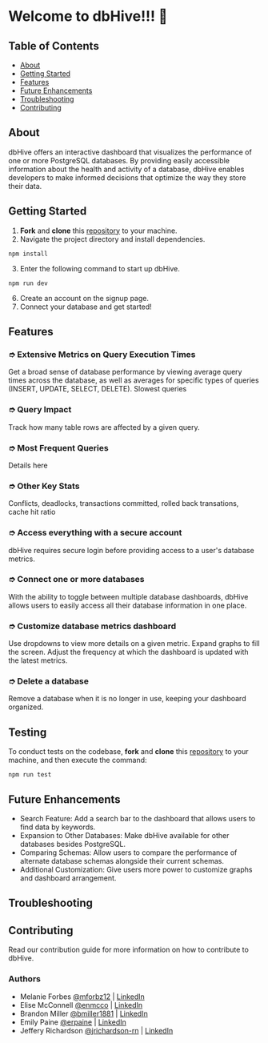 # Welcome to dbHive!!! 🐝

## Table of Contents
- [About](#about)
- [Getting Started](#getting-started)
- [Features](#features)
- [Future Enhancements](#future-enhancements)
- [Troubleshooting](#troubleshooting)
- [Contributing](#contributing)

## About
dbHive offers an interactive dashboard that visualizes the performance of one or more PostgreSQL databases. By providing easily accessible information about the health and activity of a database, dbHive enables developers to make informed decisions that optimize the way they store their data.

## Getting Started
1. **Fork** and **clone** this [repository](https://github.com/oslabs-beta/dbhive) to your machine.
2. Navigate the project directory and install dependencies.
```
npm install
```
3. Enter the following command to start up dbHive. 
```
npm run dev
```
6. Create an account on the signup page.
7. Connect your database and get started!

## Features
### ➮ Extensive Metrics on Query Execution Times
Get a broad sense of database performance by viewing average query times across the database, as well as averages for specific types of queries (INSERT, UPDATE, SELECT, DELETE). Slowest queries
### ➮ Query Impact
Track how many table rows are affected by a given query.
### ➮ Most Frequent Queries
Details here
### ➮ Other Key Stats
Conflicts, deadlocks, transactions committed, rolled back transations, cache hit ratio
### ➮ Access everything with a secure account
dbHive requires secure login before providing access to a user's database metrics.
### ➮ Connect one or more databases
With the ability to toggle between multiple database dashboards, dbHive allows users to easily access all their database information in one place.
### ➮ Customize database metrics dashboard
Use dropdowns to view more details on a given metric. Expand graphs to fill the screen. Adjust the frequency at which the dashboard is updated with the latest metrics.
### ➮ Delete a database
Remove a database when it is no longer in use, keeping your dashboard organized.

## Testing
To conduct tests on the codebase, **fork** and **clone** this [repository](https://github.com/oslabs-beta/dbhive) to your machine, and then execute the command:
```
npm run test
```

## Future Enhancements
- Search Feature: Add a search bar to the dashboard that allows users to find data by keywords.
- Expansion to Other Databases: Make dbHive available for other databases besides PostgreSQL.
- Comparing Schemas: Allow users to compare the performance of alternate database schemas alongside their current schemas.
- Additional Customization: Give users more power to customize graphs and dashboard arrangement.

## Troubleshooting

## Contributing
Read our contribution guide for more information on how to contribute to dbHive.

### Authors
- Melanie Forbes [@mforbz12](https://github.com/mforbz12) | [LinkedIn](https://www.linkedin.com/in/melanie-forbes-/)
- Elise McConnell [@enmcco](https://github.com/enmcco) | [LinkedIn](https://www.linkedin.com/in/elisemcconnell/)
- Brandon Miller [@bmiller1881](https://github.com/bmiller1881) | [LinkedIn](https://www.linkedin.com/in/brandon-j-miller/)
- Emily Paine [@erpaine](https://github.com/erpaine) | [LinkedIn](https://www.linkedin.com/in/emily-paine1/)
- Jeffery Richardson [@jrichardson-rn](https://github.com/jrichardson-rn) | [LinkedIn](https://www.linkedin.com/in/jeffery-richardson-ii-2ba819100/)
